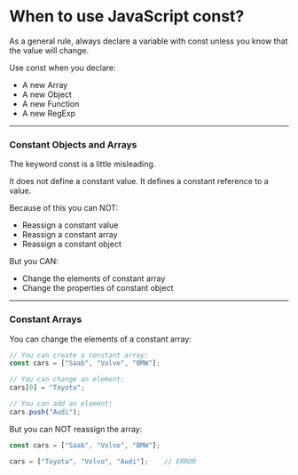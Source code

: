 # When to use JavaScript const?
As a general rule, always declare a variable with const unless you know that the value will change.

Use const when you declare:

* A new Array
* A new Object
* A new Function
* A new RegExp

***

### Constant Objects and Arrays
The keyword const is a little misleading.

It does not define a constant value. It defines a constant reference to a value.

Because of this you can NOT:

* Reassign a constant value
* Reassign a constant array
* Reassign a constant object

But you CAN:

* Change the elements of constant array
* Change the properties of constant object

***

### Constant Arrays
You can change the elements of a constant array:

```js
// You can create a constant array:
const cars = ["Saab", "Volvo", "BMW"];

// You can change an element:
cars[0] = "Toyota";

// You can add an element:
cars.push("Audi");
```

But you can NOT reassign the array:

```js
const cars = ["Saab", "Volvo", "BMW"];

cars = ["Toyota", "Volvo", "Audi"];    // ERROR
```